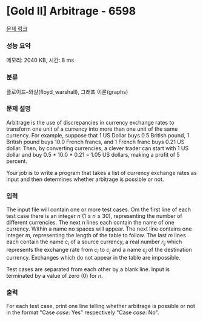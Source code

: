 # [Gold II] Arbitrage - 6598 

[문제 링크](https://www.acmicpc.net/problem/6598) 

### 성능 요약

메모리: 2040 KB, 시간: 8 ms

### 분류

플로이드–와샬(floyd_warshall), 그래프 이론(graphs)

### 문제 설명

<p>Arbitrage is the use of discrepancies in currency exchange rates to transform one unit of a currency into more than one unit of the same currency. For example, suppose that 1 US Dollar buys 0.5 British pound, 1 British pound buys 10.0 French francs, and 1 French franc buys 0.21 US dollar. Then, by converting currencies, a clever trader can start with 1 US dollar and buy 0.5 * 10.0 * 0.21 = 1.05 US dollars, making a profit of 5 percent.</p>

<p>Your job is to write a program that takes a list of currency exchange rates as input and then determines whether arbitrage is possible or not.</p>

### 입력 

 <p>The input file will contain one or more test cases. Om the first line of each test case there is an integer <em>n</em> (1 ≤ <em>n</em> ≤ 30), representing the number of different currencies. The next n lines each contain the name of one currency. Within a name no spaces will appear. The next line contains one integer <em>m</em>, representing the length of the table to follow. The last <em>m</em> lines each contain the name <em>c<sub>i</sub></em> of a source currency, a real number <em>r<sub>ij</sub></em> which represents the exchange rate from <em>c<sub>i</sub></em> to <em>c<sub>j</sub></em> and a name <em>c<sub>j</sub></em> of the destination currency. Exchanges which do not appear in the table are impossible.</p>

<p>Test cases are separated from each other by a blank line. Input is terminated by a value of zero (0) for <em>n</em>.</p>

### 출력 

 <p>For each test case, print one line telling whether arbitrage is possible or not in the format "Case <em>case</em>: Yes" respectively "Case <em>case</em>: No".</p>

